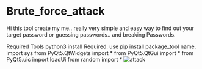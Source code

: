 # Brute_force_attack
Hi this tool create my me.. really very simple and easy way to find out your target password or guessing passwords.. and breaking Passwords.

Required Tools
python3 
install Required.
use pip install package_tool name.
import sys
from PyQt5.QtWidgets import *
from PyQt5.QtGui import *
from PyQt5.uic import loadUi
from random import *
![attack](https://user-images.githubusercontent.com/125154067/218304960-9df02243-0c09-4047-bb49-260b5518bee4.jpg)

